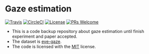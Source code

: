 # Gaze estimation
[![Travis](https://img.shields.io/travis/Lmy0217/Gaze.svg?branch=master&label=Travis+CI)](https://www.travis-ci.org/Lmy0217/Gaze) [![CircleCI](https://img.shields.io/circleci/project/github/Lmy0217/Gaze.svg?branch=master&label=CircleCI)](https://circleci.com/gh/Lmy0217/Gaze) [![License](https://img.shields.io/badge/license-MIT-blue.svg)](LICENSE) [![PRs Welcome](https://img.shields.io/badge/PRs-welcome-brightgreen.svg)](https://github.com/Lmy0217/Gaze/pulls)

* This is a code backup repository about gaze estimation until finish experiment and paper accepted.
* The dataset is [eye-gaze](https://www.kaggle.com/4quant/eye-gaze).
* The code is licensed with the [MIT](LICENSE) license.
